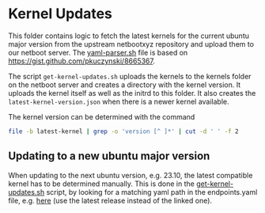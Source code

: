 # Kernel Updates

This folder contains logic to fetch the latest kernels for the current ubuntu major version from the upstream netbootxyz repository and upload them to our netboot server. The [yaml-parser.sh](yaml-parser.sh) file is based on https://gist.github.com/pkuczynski/8665367.

The script `get-kernel-updates.sh` uploads the kernels to the kernels folder on the netboot server and creates a directory with the kernel version. It uploads the kernel itself as well as the initrd to this folder. It also creates the `latest-kernel-version.json` when there is a newer kernel available.

The kernel version can be determined with the command

```sh
file -b latest-kernel | grep -o 'version [^ ]*' | cut -d ' ' -f 2
```

## Updating to a new ubuntu major version

When updating to the next ubuntu version, e.g. 23.10, the latest compatible kernel has to be determined manually. This is done in the [get-kernel-updates.sh](./get-kernel-updates.sh) script, by looking for a matching yaml path in the endpoints.yaml file, e.g. [here](https://github.com/netbootxyz/netboot.xyz/blob/736b4f99214867f33034566b5bcab3d24dcee2c9/endpoints.yml#L2107) (use the latest release instead of the linked one).
